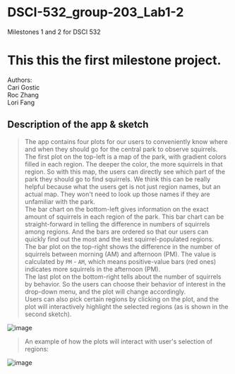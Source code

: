 # DSCI-532_group-203_Lab1-2
Milestones 1 and 2 for DSCI 532

This this the first milestone project.
=======

Authors:  
Cari Gostic  
Roc Zhang  
Lori Fang  

## Description of the app & sketch  

> The app contains four plots for our users to conveniently know where and when they should go for the central park to observe squirrels.  
The first plot on the top-left is a map of the park, with gradient colors filled in each region. The deeper the color, the more squirrels in that region. So with this map, the users can directly see which part of the park they should go to find squirrels. We think this can be really helpful because what the users get is not just region names, but an actual map. They won't need to look up those names if they are unfamiliar with the park.  
The bar chart on the bottom-left gives information on the exact amount of squirrels in each region of the park. This bar chart can be straight-forward in telling the difference in numbers of squirrels among regions. And the bars are ordered so that our users can quickly find out the most and the lest squirrel-populated regions.  
The bar plot on the top-right shows the difference in the number of squirrels between morning (AM) and afternoon (PM). The value is calculated by `PM` - `AM`, which means positive-value bars (red ones) indicates more squirrels in the afternoon (PM).  
The last plot on the bottom-right tells about the number of squirrels by behavior. So the users can choose their behavior of interest in the drop-down menu, and the plot will change accordingly.  
Users can also pick certain regions by clicking on the plot, and the plot will interactively highlight the selected regions (as is shown in the second sketch). 
  

![image](https://i.ibb.co/sKKNZzw/Screen-Shot-2019-11-22-at-11-15-11-AM.png)  

> An example of how the plots will interact with user's selection of regions:

![image](https://i.ibb.co/vkSpg7N/Screen-Shot-2019-11-22-at-11-22-33-AM.png)  
